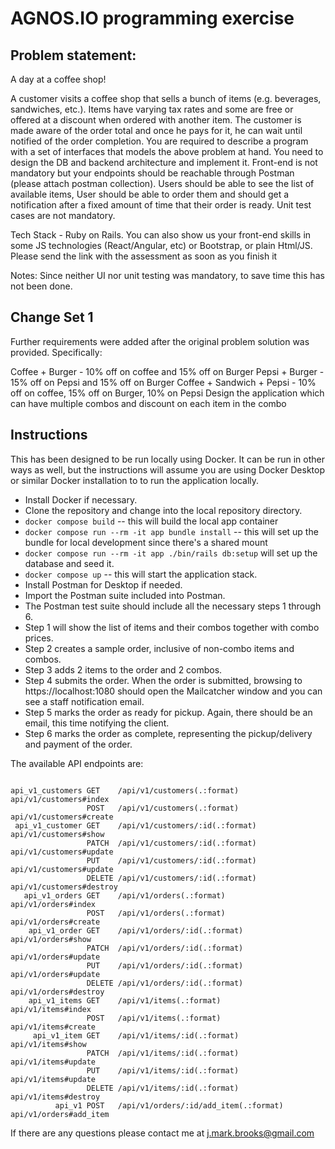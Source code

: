 # AGNOS.IO programming exercise 

## Problem statement:

A day at a coffee shop!

A customer visits a coffee shop that sells a bunch of items (e.g. beverages, sandwiches, etc.).
Items have varying tax rates and some are free or offered at a discount when ordered with another item.
The customer is made aware of the order total and once he pays for it, he can wait until notified of the order completion.
You are required to describe a program with a set of interfaces that models the above problem at hand. You need to design the DB and backend architecture and implement it. Front-end is not mandatory but your endpoints should be reachable through Postman (please attach postman collection).
Users should be able to see the list of available items, User should be able to order them and should get a notification after a fixed amount of time that their order is ready.
Unit test cases are not mandatory.

Tech Stack - Ruby on Rails. You can also show us your front-end skills in some JS technologies (React/Angular, etc) or Bootstrap, or plain Html/JS.
Please send the link with the assessment as soon as you finish it

Notes: Since neither UI nor unit testing was mandatory, to save time this has not been done.

## Change Set 1

Further requirements were added after the original problem solution was provided.  Specifically:

Coffee + Burger - 10% off on coffee and 15% off on Burger
Pepsi + Burger - 15% off on Pepsi and 15% off on Burger
Coffee + Sandwich + Pepsi - 10% off on coffee, 15% off on Burger, 10% on Pepsi
Design the application which can have multiple combos and discount on each item in the combo

## Instructions

This has been designed to be run locally using Docker.  It can be run in other ways as well, but the instructions will assume you are using Docker Desktop or similar Docker installation to to run the application locally.

* Install Docker if necessary.
* Clone the repository and change into the local repository directory.
* `docker compose build` -- this will build the local app container
* `docker compose run --rm -it app bundle install` -- this will set up the bundle for local development since there's a shared mount
* `docker compose run --rm -it app ./bin/rails db:setup` will set up the database and seed it.
* `docker compose up` -- this will start the application stack.
* Install Postman for Desktop if needed.
* Import the Postman suite included into Postman.
* The Postman test suite should include all the necessary steps 1 through 6.
* Step 1 will show the list of items and their combos together with combo prices.
* Step 2 creates a sample order, inclusive of non-combo items and combos.
* Step 3 adds 2 items to the order and 2 combos.
* Step 4 submits the order.  When the order is submitted, browsing to https://localhost:1080 should open the Mailcatcher window and you can see a staff notification email.
* Step 5 marks the order as ready for pickup.  Again, there should be an email, this time notifying the client.
* Step 6 marks the order as complete, representing the pickup/delivery and payment of the order.

The available API endpoints are:
<pre><code>
api_v1_customers GET    /api/v1/customers(.:format)                                                                       api/v1/customers#index
                 POST   /api/v1/customers(.:format)                                                                       api/v1/customers#create
 api_v1_customer GET    /api/v1/customers/:id(.:format)                                                                   api/v1/customers#show
                 PATCH  /api/v1/customers/:id(.:format)                                                                   api/v1/customers#update
                 PUT    /api/v1/customers/:id(.:format)                                                                   api/v1/customers#update
                 DELETE /api/v1/customers/:id(.:format)                                                                   api/v1/customers#destroy
   api_v1_orders GET    /api/v1/orders(.:format)                                                                          api/v1/orders#index
                 POST   /api/v1/orders(.:format)                                                                          api/v1/orders#create
    api_v1_order GET    /api/v1/orders/:id(.:format)                                                                      api/v1/orders#show
                 PATCH  /api/v1/orders/:id(.:format)                                                                      api/v1/orders#update
                 PUT    /api/v1/orders/:id(.:format)                                                                      api/v1/orders#update
                 DELETE /api/v1/orders/:id(.:format)                                                                      api/v1/orders#destroy
    api_v1_items GET    /api/v1/items(.:format)                                                                           api/v1/items#index
                 POST   /api/v1/items(.:format)                                                                           api/v1/items#create
     api_v1_item GET    /api/v1/items/:id(.:format)                                                                       api/v1/items#show
                 PATCH  /api/v1/items/:id(.:format)                                                                       api/v1/items#update
                 PUT    /api/v1/items/:id(.:format)                                                                       api/v1/items#update
                 DELETE /api/v1/items/:id(.:format)                                                                       api/v1/items#destroy
          api_v1 POST   /api/v1/orders/:id/add_item(.:format)                                                             api/v1/orders#add_item
</code></pre>
If there are any questions please contact me at j.mark.brooks@gmail.com
